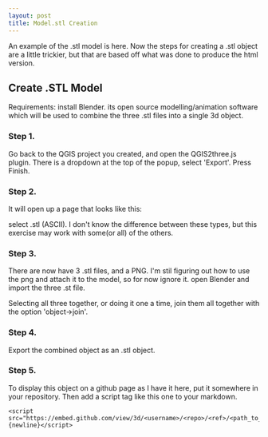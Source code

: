 ```yaml
---
layout: post
title: Model.stl Creation
---
```


An example of the .stl model is here.
Now the steps for creating a .stl object are a little trickier, but that are based off what was done to produce the html version. 
<script src="https://embed.github.com/view/3d/TierynnB/TierynnB.github.io/master/images/model.stl">{newline}</script>

<!-- more -->

<h2>Create .STL Model</h2>
Requirements: install Blender. its open source modelling/animation software which will be used to combine the three .stl files into a single 3d object.

<h3>Step 1. </h3>
Go back to the QGIS project you created, and open the QGIS2three.js plugin. There is a dropdown at the top of the popup, select 'Export'. Press Finish.

<h3>Step 2. </h3>
It will open up a page that looks like this:

select .stl (ASCII). I don't know the difference between these types, but this exercise may work with some(or all) of the others.

<h3> Step 3. </h3>

There are now have 3 .stl files, and a PNG. I'm stil figuring out how to use the png and attach it to the model, so for now ignore it. 
open Blender and import the three .st file. 

Selecting all three together, or doing it one a time, join them all together with the option 'object->join'.

<h3> Step 4. </h3>
Export the combined object as an .stl object.

<h3> Step 5. </h3>
To display this object on a github page as I have it here, put it somewhere in your repository. Then add a script tag like this one to your markdown.

```
<script src="https://embed.github.com/view/3d/<username>/<repo>/<ref>/<path_to_file>">{newline}</script>
```
